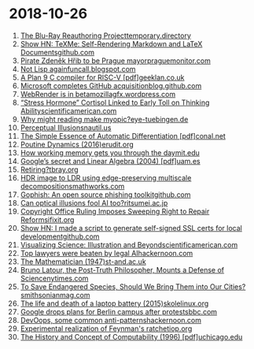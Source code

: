 # 2018-10-26
1. [The Blu-Ray Reauthoring Projecttemporary.directory](http://temporary.directory/blog/10-23-2018.html)
2. [Show HN: TeXMe: Self-Rendering Markdown and LaTeX Documentsgithub.com](https://github.com/susam/texme)
3. [Pirate Zdeněk Hřib to be Prague mayorpraguemonitor.com](http://praguemonitor.com/2018/10/26/pirate-zden%C4%9Bk-h%C5%99ib-be-prague-mayor)
4. [Not Lisp againfuncall.blogspot.com](https://funcall.blogspot.com/2009/03/not-lisp-again.html)
5. [A Plan 9 C compiler for RISC-V [pdf]geeklan.co.uk](https://www.geeklan.co.uk/files/oshug69-Miller-criscv.pdf)
6. [Microsoft completes GitHub acquisitionblog.github.com](https://blog.github.com/2018-10-26-github-and-microsoft/)
7. [WebRender is in betamozillagfx.wordpress.com](https://mozillagfx.wordpress.com/2018/10/26/webrender-newsletter-27/)
8. [“Stress Hormone” Cortisol Linked to Early Toll on Thinking Abilityscientificamerican.com](https://www.scientificamerican.com/article/ldquo-stress-hormone-rdquo-cortisol-linked-to-early-toll-on-thinking-ability/?fbclid=IwAR0D45Rg_mM3aFJ5_T0-zQeJkk1P3ErQNOy1PW9qTM1X71HAEUb3cB2l1H8)
9. [Why might reading make myopic?eye-tuebingen.de](http://www.eye-tuebingen.de/the-institute/news-events/news/news-article/60-why-might-reading-make-myopic/)
10. [Perceptual Illusionsnautil.us](http://nautil.us/blog/12-mind_bending-perceptual-illusions)
11. [The Simple Essence of Automatic Differentiation [pdf]conal.net](http://conal.net/papers/essence-of-ad/essence-of-ad-icfp.pdf)
12. [Poutine Dynamics (2016)erudit.org](https://www.erudit.org/fr/revues/cuizine/2016-v7-n2-cuizine02881/1038479ar/)
13. [How working memory gets you through the daymit.edu](http://news.mit.edu/2018/mit-picower-how-working-memory-gets-you-through-the-day-1024)
14. [Google’s secret and Linear Algebra (2004) [pdf]uam.es](http://verso.mat.uam.es/~pablo.fernandez/ems63-pablo-fernandez_final.pdf)
15. [Retiring?tbray.org](https://www.tbray.org/ongoing/When/201x/2018/10/25/On-Retirement)
16. [HDR image to LDR using edge-preserving multiscale decompositionsmathworks.com](https://www.mathworks.com/help/images/ref/tonemapfarbman.html)
17. [Gophish: An open source phishing toolkitgithub.com](https://github.com/gophish/gophish)
18. [Can optical illusions fool AI too?ritsumei.ac.jp](http://en.ritsumei.ac.jp/news/detail/?id=278)
19. [Copyright Office Ruling Imposes Sweeping Right to Repair Reformsifixit.org](https://ifixit.org/blog/11951/1201-copyright-final-rule/)
20. [Show HN: I made a script to generate self-signed SSL certs for local developmentgithub.com](https://github.com/kingkool68/generate-ssl-certs-for-local-development)
21. [Visualizing Science: Illustration and Beyondscientificamerican.com](https://blogs.scientificamerican.com/sa-visual/visualizing-science-illustration-and-beyond/)
22. [Top lawyers were beaten by legal AIhackernoon.com](https://hackernoon.com/20-top-lawyers-were-beaten-by-legal-ai-here-are-their-surprising-responses-5dafdf25554d)
23. [The Mathematician (1947)st-and.ac.uk](http://www-history.mcs.st-and.ac.uk/Extras/Von_Neumann_Part_1.html)
24. [Bruno Latour, the Post-Truth Philosopher, Mounts a Defense of Sciencenytimes.com](https://www.nytimes.com/2018/10/25/magazine/bruno-latour-post-truth-philosopher-science.html)
25. [To Save Endangered Species, Should We Bring Them into Our Cities?smithsonianmag.com](https://www.smithsonianmag.com/science-nature/save-endangered-species-should-we-bring-them-our-cities-180970611/?no-ist)
26. [The life and death of a laptop battery (2015)skolelinux.org](http://people.skolelinux.org/pere/blog/The_life_and_death_of_a_laptop_battery.html)
27. [Google drops plans for Berlin campus after protestsbbc.com](https://www.bbc.com/news/world-europe-45971538)
28. [DevOops, some common anti-patternshackernoon.com](https://hackernoon.com/devoops-some-common-anti-patterns-1850ac2f5074)
29. [Experimental realization of Feynman's ratchetiop.org](http://iopscience.iop.org/article/10.1088/1367-2630/aae71f/meta)
30. [The History and Concept of Computability (1996) [pdf]uchicago.edu](http://www.people.cs.uchicago.edu/~soare/History/handbook.pdf)